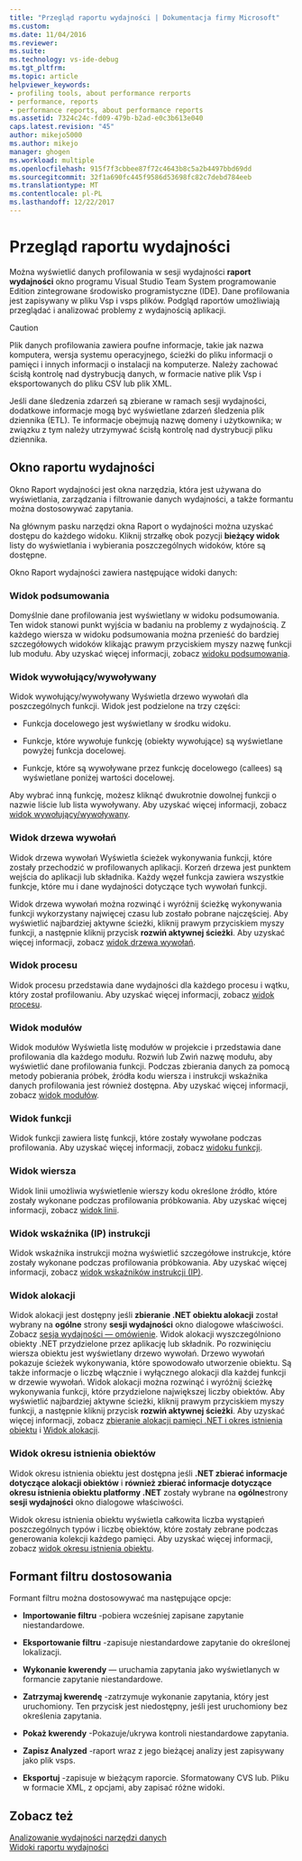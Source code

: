 ```yaml
---
title: "Przegląd raportu wydajności | Dokumentacja firmy Microsoft"
ms.custom: 
ms.date: 11/04/2016
ms.reviewer: 
ms.suite: 
ms.technology: vs-ide-debug
ms.tgt_pltfrm: 
ms.topic: article
helpviewer_keywords:
- profiling tools, about performance rerports
- performance, reports
- performance reports, about performance reports
ms.assetid: 7324c24c-fd09-479b-b2ad-e0c3b613e040
caps.latest.revision: "45"
author: mikejo5000
ms.author: mikejo
manager: ghogen
ms.workload: multiple
ms.openlocfilehash: 915f7f3cbbee87f72c4643b8c5a2b4497bbd69dd
ms.sourcegitcommit: 32f1a690fc445f9586d53698fc82c7debd784eeb
ms.translationtype: MT
ms.contentlocale: pl-PL
ms.lasthandoff: 12/22/2017
---
```

# <a name="performance-report-overview"></a>Przegląd raportu wydajności
Można wyświetlić danych profilowania w sesji wydajności **raport wydajności** okno programu Visual Studio Team System programowanie Edition zintegrowane środowisko programistyczne (IDE). Dane profilowania jest zapisywany w pliku Vsp i vsps plików. Podgląd raportów umożliwiają przeglądać i analizować problemy z wydajnością aplikacji.  
  
> [!CAUTION]
>  Plik danych profilowania zawiera poufne informacje, takie jak nazwa komputera, wersja systemu operacyjnego, ścieżki do pliku informacji o pamięci i innych informacji o instalacji na komputerze. Należy zachować ścisłą kontrolę nad dystrybucją danych, w formacie native plik Vsp i eksportowanych do pliku CSV lub plik XML.  
>   
>  Jeśli dane śledzenia zdarzeń są zbierane w ramach sesji wydajności, dodatkowe informacje mogą być wyświetlane zdarzeń śledzenia plik dziennika (ETL). Te informacje obejmują nazwę domeny i użytkownika; w związku z tym należy utrzymywać ścisłą kontrolę nad dystrybucji pliku dziennika.  
  
## <a name="performance-report-window"></a>Okno raportu wydajności  
 Okno Raport wydajności jest okna narzędzia, która jest używana do wyświetlania, zarządzania i filtrowanie danych wydajności, a także formantu można dostosowywać zapytania.  
  
 Na głównym pasku narzędzi okna Raport o wydajności można uzyskać dostępu do każdego widoku. Kliknij strzałkę obok pozycji **bieżący widok** listy do wyświetlania i wybierania poszczególnych widoków, które są dostępne.  
  
 Okno Raport wydajności zawiera następujące widoki danych:  
  
### <a name="summary-view"></a>Widok podsumowania  
 Domyślnie dane profilowania jest wyświetlany w widoku podsumowania. Ten widok stanowi punkt wyjścia w badaniu na problemy z wydajnością. Z każdego wiersza w widoku podsumowania można przenieść do bardziej szczegółowych widoków klikając prawym przyciskiem myszy nazwę funkcji lub modułu. Aby uzyskać więcej informacji, zobacz [widoku podsumowania](../profiling/summary-view.md).  
  
### <a name="callercallee-view"></a>Widok wywołujący/wywoływany  
 Widok wywołujący/wywoływany Wyświetla drzewo wywołań dla poszczególnych funkcji. Widok jest podzielone na trzy części:  
  
-   Funkcja docelowego jest wyświetlany w środku widoku.  
  
-   Funkcje, które wywołuje funkcję (obiekty wywołujące) są wyświetlane powyżej funkcja docelowej.  
  
-   Funkcje, które są wywoływane przez funkcję docelowego (callees) są wyświetlane poniżej wartości docelowej.  
  
 Aby wybrać inną funkcję, możesz kliknąć dwukrotnie dowolnej funkcji o nazwie liście lub lista wywoływany. Aby uzyskać więcej informacji, zobacz [widok wywołujący/wywoływany](../profiling/caller-callee-view.md).  
  
### <a name="call-tree-view"></a>Widok drzewa wywołań  
 Widok drzewa wywołań Wyświetla ścieżek wykonywania funkcji, które zostały przechodzić w profilowanych aplikacji. Korzeń drzewa jest punktem wejścia do aplikacji lub składnika. Każdy węzeł funkcja zawiera wszystkie funkcje, które mu i dane wydajności dotyczące tych wywołań funkcji.  
  
 Widok drzewa wywołań można rozwinąć i wyróżnij ścieżkę wykonywania funkcji wykorzystany najwięcej czasu lub zostało pobrane najczęściej. Aby wyświetlić najbardziej aktywne ścieżki, kliknij prawym przyciskiem myszy funkcji, a następnie kliknij przycisk **rozwiń aktywnej ścieżki**. Aby uzyskać więcej informacji, zobacz [widok drzewa wywołań](../profiling/call-tree-view.md).  
  
### <a name="process-view"></a>Widok procesu  
 Widok procesu przedstawia dane wydajności dla każdego procesu i wątku, który został profilowaniu. Aby uzyskać więcej informacji, zobacz [widok procesu](../profiling/process-view.md).  
  
### <a name="modules-view"></a>Widok modułów  
 Widok modułów Wyświetla listę modułów w projekcie i przedstawia dane profilowania dla każdego modułu. Rozwiń lub Zwiń nazwę modułu, aby wyświetlić dane profilowania funkcji. Podczas zbierania danych za pomocą metody pobierania próbek, źródła kodu wiersza i instrukcji wskaźnika danych profilowania jest również dostępna. Aby uzyskać więcej informacji, zobacz [widok modułów](../profiling/modules-view.md).  
  
### <a name="functions-view"></a>Widok funkcji  
 Widok funkcji zawiera listę funkcji, które zostały wywołane podczas profilowania. Aby uzyskać więcej informacji, zobacz [widoku funkcji](../profiling/functions-view.md).  
  
### <a name="line-view"></a>Widok wiersza  
 Widok linii umożliwia wyświetlenie wierszy kodu określone źródło, które zostały wykonane podczas profilowania próbkowania. Aby uzyskać więcej informacji, zobacz [widok linii](../profiling/lines-view.md).  
  
### <a name="instruction-pointer-ip-view"></a>Widok wskaźnika (IP) instrukcji  
 Widok wskaźnika instrukcji można wyświetlić szczegółowe instrukcje, które zostały wykonane podczas profilowania próbkowania. Aby uzyskać więcej informacji, zobacz [widok wskaźników instrukcji (IP)](../profiling/instruction-pointers-ips-view.md).  
  
### <a name="allocation-view"></a>Widok alokacji  
 Widok alokacji jest dostępny jeśli **zbieranie .NET obiektu alokacji** został wybrany na **ogólne** strony **sesji wydajności** okno dialogowe właściwości. Zobacz [sesja wydajności — omówienie](../profiling/performance-session-overview.md). Widok alokacji wyszczególniono obiekty .NET przydzielone przez aplikację lub składnik. Po rozwinięciu wiersza obiektu jest wyświetlany drzewo wywołań. Drzewo wywołań pokazuje ścieżek wykonywania, które spowodowało utworzenie obiektu. Są także informacje o liczbę włącznie i wyłącznego alokacji dla każdej funkcji w drzewie wywołań. Widok alokacji można rozwinąć i wyróżnij ścieżkę wykonywania funkcji, które przydzielone największej liczby obiektów. Aby wyświetlić najbardziej aktywne ścieżki, kliknij prawym przyciskiem myszy funkcji, a następnie kliknij przycisk **rozwiń aktywnej ścieżki**. Aby uzyskać więcej informacji, zobacz [zbieranie alokacji pamięci .NET i okres istnienia obiektu](../profiling/collecting-dotnet-memory-allocation-and-lifetime-data.md) i [Widok alokacji](../profiling/dotnet-memory-allocations-view.md).  
  
### <a name="objects-lifetime-view"></a>Widok okresu istnienia obiektów  
 Widok okresu istnienia obiektu jest dostępna jeśli **.NET zbierać informacje dotyczące alokacji obiektów** i **również zbierać informacje dotyczące okresu istnienia obiektu platformy .NET** zostały wybrane na **ogólne**strony **sesji wydajności** okno dialogowe właściwości.  
  
 Widok okresu istnienia obiektu wyświetla całkowita liczba wystąpień poszczególnych typów i liczbę obiektów, które zostały zebrane podczas generowania kolekcji każdego pamięci. Aby uzyskać więcej informacji, zobacz [widok okresu istnienia obiektu](../profiling/object-lifetime-view.md).  
  
## <a name="customizable-filter-control"></a>Formant filtru dostosowania  
 Formant filtru można dostosowywać ma następujące opcje:  
  
-   **Importowanie filtru** -pobiera wcześniej zapisane zapytanie niestandardowe.  
  
-   **Eksportowanie filtru** -zapisuje niestandardowe zapytanie do określonej lokalizacji.  
  
-   **Wykonanie kwerendy** — uruchamia zapytania jako wyświetlanych w formancie zapytanie niestandardowe.  
  
-   **Zatrzymaj kwerendę** -zatrzymuje wykonanie zapytania, który jest uruchomiony. Ten przycisk jest niedostępny, jeśli jest uruchomiony bez określenia zapytania.  
  
-   **Pokaż kwerendy** -Pokazuje/ukrywa kontroli niestandardowe zapytania.  
  
-   **Zapisz Analyzed** -raport wraz z jego bieżącej analizy jest zapisywany jako plik vsps.  
  
-   **Eksportuj** -zapisuje w bieżącym raporcie. Sformatowany CVS lub. Pliku w formacie XML, z opcjami, aby zapisać różne widoki.  
  
## <a name="see-also"></a>Zobacz też  
 [Analizowanie wydajności narzędzi danych](../profiling/analyzing-performance-tools-data.md)   
 [Widoki raportu wydajności](../profiling/performance-report-views.md)